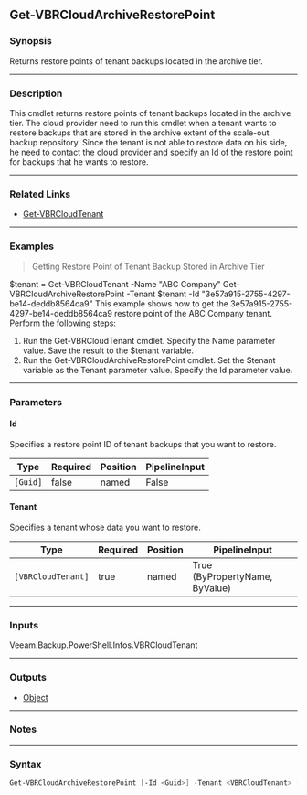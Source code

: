 Get-VBRCloudArchiveRestorePoint
-------------------------------

### Synopsis
Returns restore points of tenant backups located in the archive tier.

---

### Description

This cmdlet returns restore points of tenant backups located in the archive tier.
The cloud provider need to run this cmdlet when a tenant wants to restore backups that are stored in the archive extent of the scale-out backup repository. Since the tenant is not able to restore data on his side, he need to contact the cloud provider and specify an Id of the restore point for backups that he wants to restore.

---

### Related Links
* [Get-VBRCloudTenant](Get-VBRCloudTenant)

---

### Examples
> Getting Restore Point of Tenant Backup Stored in Archive Tier

$tenant = Get-VBRCloudTenant -Name "ABC Company"
Get-VBRCloudArchiveRestorePoint -Tenant $tenant -Id "3e57a915-2755-4297-be14-deddb8564ca9"
This example shows how to get the 3e57a915-2755-4297-be14-deddb8564ca9 restore point of the ABC Company tenant.
Perform the following steps:
1. Run the Get-VBRCloudTenant cmdlet. Specify the Name parameter value. Save the result to the $tenant variable.
2. Run the Get-VBRCloudArchiveRestorePoint cmdlet. Set the $tenant variable as the Tenant parameter value. Specify the Id parameter value.

---

### Parameters
#### **Id**
Specifies a restore point ID of tenant backups that you want to restore.

|Type    |Required|Position|PipelineInput|
|--------|--------|--------|-------------|
|`[Guid]`|false   |named   |False        |

#### **Tenant**
Specifies a tenant whose data you want to restore.

|Type              |Required|Position|PipelineInput                 |
|------------------|--------|--------|------------------------------|
|`[VBRCloudTenant]`|true    |named   |True (ByPropertyName, ByValue)|

---

### Inputs
Veeam.Backup.PowerShell.Infos.VBRCloudTenant

---

### Outputs
* [Object](https://learn.microsoft.com/en-us/dotnet/api/System.Object)

---

### Notes

---

### Syntax
```PowerShell
Get-VBRCloudArchiveRestorePoint [-Id <Guid>] -Tenant <VBRCloudTenant> [<CommonParameters>]
```
